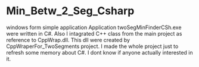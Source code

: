 # Min_Betw_2_Seg_Csharp
windows form simple application
Application twoSegMinFinderCSh.exe were written in C#. Also I intagrated C++ class from the main project as reference to CppWrap.dll. This dll were created by CppWraperFor_TwoSegments project. I made the whole project just to refresh some memory about C#. I dont know if anyone actually interested in it.
